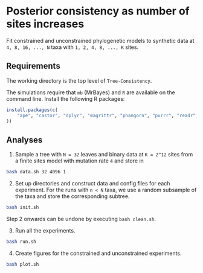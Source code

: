 # Posterior consistency as number of sites increases
Fit constrained and unconstrained phylogenetic models to synthetic data at `4, 8, 16, ..., N` taxa with `1, 2, 4, 8, ..., K` sites.

## Requirements

The working directory is the top level of `Tree-Consistency`.

The simulations require that `mb` (MrBayes) and `R` are available on the command line.
Install the following R packages:
```R
install.packages(c(
    "ape", "castor", "dplyr", "magrittr", "phangorn", "purrr", "readr", "stringr", "svMisc", "tibble", "tidyr"
))
```

## Analyses
1) Sample a tree with `N = 32` leaves and binary data at `K = 2^12` sites from a finite sites model with mutation rate `4` and store in
```bash
bash data.sh 32 4096 1
```
2) Set up directories and construct data and config files for each experiment. For the runs with `n < N` taxa, we use a random subsample of the taxa and store the corresponding subtree.
```bash
bash init.sh  
```
Step 2 onwards can be undone by executing `bash clean.sh`.

3) Run all the experiments.
```bash
bash run.sh   
```
4) Create figures for the constrained and unconstrained experiments.
```bash
bash plot.sh
```
